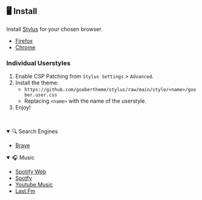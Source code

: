 ## 🖥️ Install

Install [Stylus](https://github.com/openstyles/stylus) for your chosen browser.

- [Firefox](https://addons.mozilla.org/en-GB/firefox/addon/styl-us/)
- [Chrome](https://chrome.google.com/webstore/detail/stylus/clngdbkpkpeebahjckkjfobafhncgmne)

### Individual Userstyles

1. Enable CSP Patching from `Stylus Settings` > `Advanced`.
2. Install the theme:
   - `https://github.com/goobertheme/stylus/raw/main/style/<name>/goober.user.css`
   - Replacing `<name>` with the name of the userstyle.
3. Enjoy!

&nbsp;
<details open>
<summary>🔍 Search Engines</summary>

- [Brave](styles/Brave)

</details>

<details open>
<summary>🎧 Music</summary>

- [Spotify Web](styles/spotify-web)
- [Spotfy](styles/spotfy)
- [Youtube Music](styles/ytmusic)
- [Last.Fm](styles/lastfm)

</details>